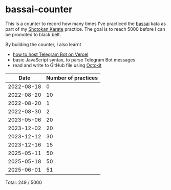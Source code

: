 # bassai-counter

This is a counter to record how many times I've practiced the [bassai](https://www.youtube.com/watch?v=7K7AbmLM1w8) kata as part of my [Shotokan Karate](https://ska.org/) practice. The goal is to reach 5000 before I can be promoted to black belt. 

By building the counter, I also learnt 
- [how to host Telegram Bot on Vercel](https://www.marclittlemore.com/serverless-telegram-chatbot-vercel/)
- basic JavaScript syntax, to parse Telegram Bot messages
- read and write to GitHub file using [Octokit](https://github.com/octokit/core.js/)

| Date | Number of practices |
| ------------- | ------------- |
| 2022-08-18  | 0 |
| 2022-08-20 | 10 |
| 2022-08-20 | 1 |
| 2022-08-30 | 2 |
| 2023-05-06 | 20 |
| 2023-12-02 | 20 |
| 2023-12-12 | 30 |
| 2023-12-16 | 15 |
| 2025-05-11 | 50 |
| 2025-05-18 | 50 |
| 2025-06-01 | 51 |

Total: 249 / 5000
